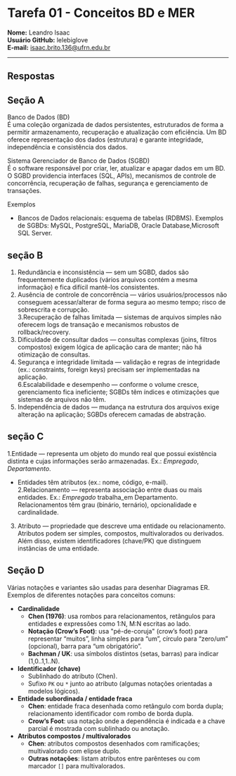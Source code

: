 # Tarefa 01 - Conceitos BD e MER

**Nome:** Leandro Isaac  
**Usuário GitHub:** lelebiglove  
**E-mail:** isaac.brito.136@ufrn.edu.br

---

## Respostas
## Seção A

Banco de Dados (BD)  
É uma coleção organizada de dados persistentes, estruturados de forma a permitir armazenamento, recuperação e atualização com eficiência. Um BD oferece representação dos dados (estrutura) e garante integridade, independência e consistência dos dados.

Sistema Gerenciador de Banco de Dados (SGBD)  
É o software responsável por criar, ler, atualizar e apagar dados em um BD. O SGBD providencia interfaces (SQL, APIs), mecanismos de controle de concorrência, recuperação de falhas, segurança e gerenciamento de transações.

Exemplos  
- Bancos de Dados relacionais: esquema de tabelas (RDBMS). Exemplos de SGBDs: MySQL, PostgreSQL, MariaDB, Oracle Database,Microsoft SQL Server.


## seção B
1. Redundância e inconsistência — sem um SGBD, dados são frequentemente duplicados (vários arquivos contém a mesma informação) e fica difícil mantê-los consistentes.  
2. Ausência de controle de concorrência — vários usuários/processos não conseguem acessar/alterar de forma segura ao mesmo tempo; risco de sobrescrita e corrupção.  
3.Recuperação de falhas limitada — sistemas de arquivos simples não oferecem logs de transação e mecanismos robustos de rollback/recovery.  
4. Dificuldade de consultar dados — consultas complexas (joins, filtros compostos) exigem lógica de aplicação cara de manter; não há otimização de consultas.  
5. Segurança e integridade limitada — validação e regras de integridade (ex.: constraints, foreign keys) precisam ser implementadas na aplicação.  
6.Escalabilidade e desempenho — conforme o volume cresce, gerenciamento fica ineficiente; SGBDs têm índices e otimizações que sistemas de arquivos não têm.  
7. Independência de dados — mudança na estrutura dos arquivos exige alteração na aplicação; SGBDs oferecem camadas de abstração.

## seção C 


1.Entidade — representa um objeto do mundo real que possui existência distinta e cujas informações serão armazenadas. Ex.: *Empregado*, *Departamento*.  
   - Entidades têm atributos (ex.: nome, código, e-mail).  
2.Relacionamento — representa associação entre duas ou mais entidades. Ex.: *Empregado* trabalha_em Departamento. Relacionamentos têm grau (binário, ternário), opcionalidade e cardinalidade.  
3. Atributo — propriedade que descreve uma entidade ou relacionamento. Atributos podem ser simples, compostos, multivalorados ou derivados. Além disso, existem identificadores (chave/PK) que distinguem instâncias de uma entidade.

## Seção D 
Várias notações e variantes são usadas para desenhar Diagramas ER. Exemplos de diferentes notações para conceitos comuns:

- **Cardinalidade**
  - **Chen (1976)**: usa rombos para relacionamentos, retângulos para entidades e expressões como 1:N, M:N escritas ao lado.  
  - **Notação (Crow’s Foot)**: usa "pé-de-coruja" (crow’s foot) para representar “muitos”, linha simples para “um”, círculo para “zero/um” (opcional), barra para “um obrigatório”.  
  - **Bachman / UK**: usa símbolos distintos (setas, barras) para indicar (1,0..1,1..N).
- **Identificador (chave)**
  - Sublinhado do atributo (Chen).  
  - Sufixo `PK` ou `*` junto ao atributo (algumas notações orientadas a modelos lógicos).  
- **Entidade subordinada / entidade fraca**
  - **Chen**: entidade fraca desenhada como retângulo com borda dupla; relacionamento identificador com rombo de borda dupla.  
  - **Crow’s Foot**: usa notação onde a dependência é indicada e a chave parcial é mostrada com sublinhado ou anotação.
- **Atributos compostos / multivalorados**
  - **Chen**: atributos compostos desenhados com ramificações; multivalorado com elipse duplo.  
  - **Outras notações**: listam atributos entre parênteses ou com marcador `[]` para multivalorados.